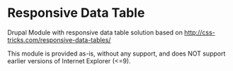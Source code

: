 Responsive Data Table
============================

Drupal Module with responsive data table solution based on http://css-tricks.com/responsive-data-tables/

This module is provided as-is, without any support, and does NOT support earlier versions of Internet Explorer (<=9).
